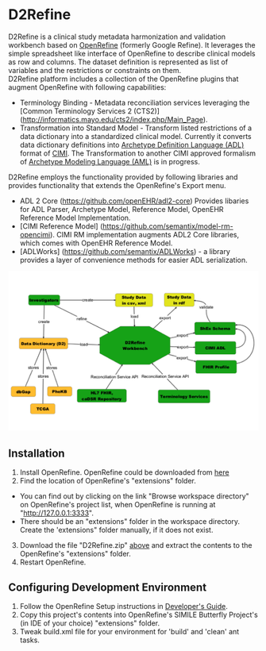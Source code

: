 D2Refine
========
D2Refine is a clinical study metadata harmonization and validation workbench based on 
[OpenRefine](http://openrefine.org/) (formerly Google Refine).  It leverages the simple 
spreadsheet like interface of OpenRefine to describe clinical models as row and columns. The dataset definition is represented as list of variables and the restrictions or constraints on them.  
D2Refine platform includes a collection of the OpenRefine plugins that augment OpenRefine with following capabilities:  
- Terminology Binding - Metadata reconciliation services leveraging the [Common Terminology Services 2 (CTS2)] (http://informatics.mayo.edu/cts2/index.php/Main_Page).
- Transformation into Standard Model - Transform listed restrictions of a data dictionary into a standardized clinical model. Currently it converts data dictionary definitions into [Archetype Definition Language (ADL)](http://www.openehr.org/releases/AM/latest/docs/ADL2/ADL2.html) format of [CIMI](http://www.opencimi.org/).  The Transformation to another CIMI approved formalism of [Archetype Modeling Language (AML)](http://www.omg.org/spec/AML) is in progress.   

D2Refine employs the functionality provided by following libraries and provides functionality that extends the OpenRefine's Export menu.

- ADL 2 Core (https://github.com/openEHR/adl2-core)
Provides libaries for ADL Parser, Archetype Model, Reference Model, OpenEHR Reference Model Implementation.
- [CIMI Reference Model] (https://github.com/semantix/model-rm-opencimi). CIMI RM implementation augments ADL2 Core libraries, which comes with OpenEHR Reference Model.
- [ADLWorks] (https://github.com/semantix/ADLWorks) - a library provides a layer of convenience methods for easier ADL serialization.

![alt tag](https://github.com/caCDE-QA/D2Refine/blob/master/docs/img/D2Refine.png)

Installation
------------
1. Install OpenRefine. OpenRefine could be downloaded from [here](https://github.com/OpenRefine/OpenRefine/releases/tag/2.6-beta.1)
2. Find the location of OpenRefine's "extensions" folder.
  - You can find out by clicking on the link "Browse workspace directory" on OpenRefine's project list, when OpenRefine is running at "http://127.0.0.1:3333".
  - There should be an "extensions" folder in the workspace directory. Create the 'extensions" folder manually, if it does not exist.
3. Download the file "D2Refine.zip" [above](https://github.com/caCDE-QA/D2Refine/raw/master/D2Refine.zip) and extract the contents to the OpenRefine's "extensions" folder.
4. Restart OpenRefine.

Configuring Development Environment
-----------------------------------
1. Follow the OpenRefine Setup instructions in [Developer's Guide](https://github.com/OpenRefine/OpenRefine/wiki/Developers-Guide).
2. Copy this project's contents into OpenRefine's SIMILE Butterfly Project's (in IDE of your choice) "extensions" folder.
3. Tweak build.xml file for your environment for 'build' and 'clean' ant tasks. 
